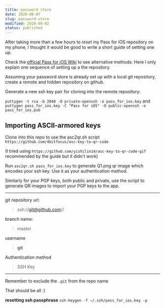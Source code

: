 ```yaml
---
title: password store
date: 2020-08-07
slug: password-store
modified: 2020-09-02
status: published
---
```


After taking more than a few hours to _reset_ my Pass for iOS repository on my
phone, I thought it would be good to write a short guide of setting one up.

Check the [official Pass for iOS
Wiki](https://github.com/yishilin14/asc-key-to-qr-code-gif) to see alternative
methods. Here I only explain one sequence of setting up a the repository.

Assuming your password store is already set up with a local git repository,
create a remote and hidden repository on github. 

Generate a new ssh key pair for cloning into the remote repository:

`puttygen -t rsa -b 2048 -O private-openssh -o pass_for_ios.key` and `puttygen
pass_for_ios.key -C "Pass for iOS" -O public-openssh -o pass_for_ios.pub`

## Importing ASCII-armored keys

Clone into this repo to use the asc2qr.sh script
`https://github.com/4bitfocus/asc-key-to-qr-code` 

(I tried using `https://github.com/yishilin14/asc-key-to-qr-code-gif`
recommended by the guide but it didn't work)

Run `asc2qr.sh pass_for_ios.key` to generate Q1.png qr image which encodes your
ssh key.  Use it as your authentication method.

Similarly for your PGP keys, both public and private, use the script to
generate QR images to import your PGP keys to the app.

---

git repository url:
> ssh://git@github.com/<username>/<repo-name>

branch name:
> master

username
> **git**

Authentication method
> SSH Key

---

Remember to exclude the `.git` from the repo name

That should be all :)


**resetting ssh passphrase**
`ssh-keygen -f ~/.ssh/pass_for_ios.key -p`



